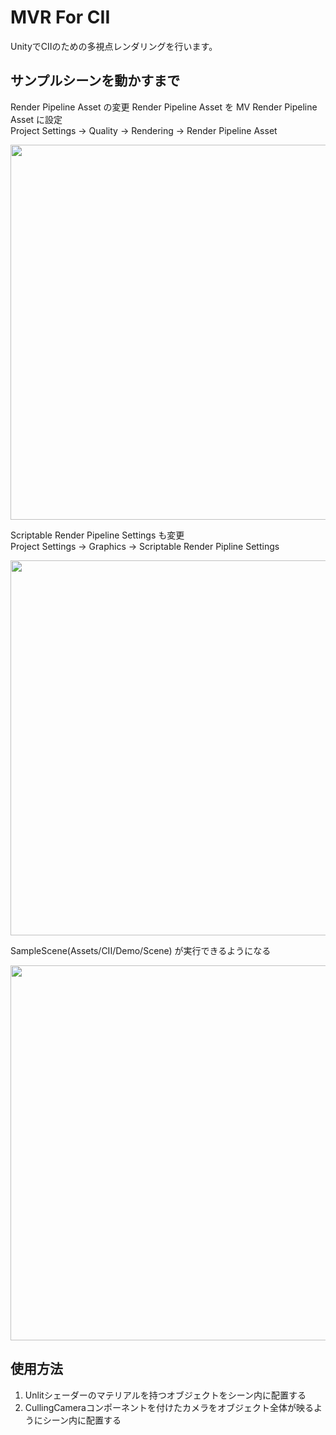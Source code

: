 # MVR For CII
UnityでCIIのための多視点レンダリングを行います。  

## サンプルシーンを動かすまで
Render Pipeline Asset の変更
Render Pipeline Asset を MV Render Pipeline Asset に設定  
Project Settings -> Quality -> Rendering -> Render Pipeline Asset
<div align="center">
<img src="https://github.com/molimolily/MVRForCII/assets/65477859/966bd30f-1efb-4fe3-843b-8bccdd4cbd34" width="600">
</div>
  
Scriptable Render Pipeline Settings も変更  
Project Settings -> Graphics -> Scriptable Render Pipline Settings  
<div align="center">
<img src="https://github.com/molimolily/MVRForCII/assets/65477859/6351446f-2670-4973-a051-2f00456c8e65" width="600">
</div>

SampleScene(Assets/CII/Demo/Scene) が実行できるようになる  
<div align="center">
<img src="https://github.com/molimolily/MVRForCII/assets/65477859/b95132c4-b1f4-46d1-a35b-1d0da9590571" width="600">
</div>

## 使用方法
1. Unlitシェーダーのマテリアルを持つオブジェクトをシーン内に配置する
2. CullingCameraコンポーネントを付けたカメラをオブジェクト全体が映るようにシーン内に配置する
